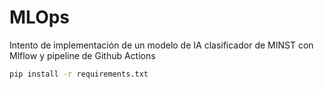 # MLOps

Intento de implementación de un modelo de IA clasificador de MINST con Mlflow y pipeline de Github Actions
```bash
pip install -r requirements.txt
```
